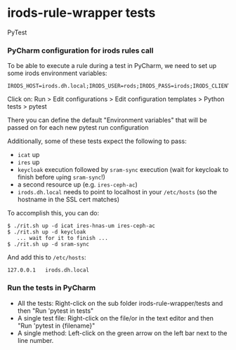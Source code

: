 # irods-rule-wrapper tests
PyTest 


### PyCharm configuration for irods rules call
To be able to execute a rule during a test in PyCharm, we need to set up some irods environment variables:
```
IRODS_HOST=irods.dh.local;IRODS_USER=rods;IRODS_PASS=irods;IRODS_CLIENT_SERVER_POLICY=CS_NEG_REQUIRE;CACHE_TTL_VALUE=86400
```
Click on: Run > Edit configurations > Edit configuration templates > Python tests > pytest

There you can define the default "Environment variables" that will be passed on for each new pytest run configuration

Additionally, some of these tests expect the following to pass:
* `icat` up
* `ires` up
* `keycloak` execution followed by `sram-sync` execution (wait for keycloak to finish before `up`ing `sram-sync`!)
* a second resource up (e.g. `ires-ceph-ac`)
* `irods.dh.local` needs to point to localhost in your `/etc/hosts` (so the hostname in the SSL cert matches)

To accomplish this, you can do:
```
$ ./rit.sh up -d icat ires-hnas-um ires-ceph-ac
$ ./rit.sh up -d keycloak
   ... wait for it to finish ...
$ ./rit.sh up -d sram-sync
```
And add this to `/etc/hosts`:
```
127.0.0.1	irods.dh.local
```

### Run the tests in PyCharm

* All the tests: Right-click on the sub folder irods-rule-wrapper/tests and then "Run 'pytest in tests"
* A single test file: Right-click on the file/or in the text editor and then "Run 'pytest in {filename}"
* A single method: Left-click on the green arrow on the left bar next to the line number.
